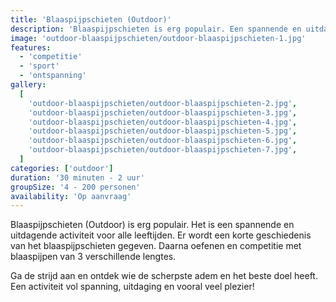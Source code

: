 ```yaml
---
title: 'Blaaspijpschieten (Outdoor)'
description: 'Blaaspijpschieten is erg populair. Een spannende en uitdagende activiteit voor alle leeftijden.'
image: 'outdoor-blaaspijpschieten/outdoor-blaaspijpschieten-1.jpg'
features:
  - 'competitie'
  - 'sport'
  - 'ontspanning'
gallery:
  [
    'outdoor-blaaspijpschieten/outdoor-blaaspijpschieten-2.jpg',
    'outdoor-blaaspijpschieten/outdoor-blaaspijpschieten-3.jpg',
    'outdoor-blaaspijpschieten/outdoor-blaaspijpschieten-4.jpg',
    'outdoor-blaaspijpschieten/outdoor-blaaspijpschieten-5.jpg',
    'outdoor-blaaspijpschieten/outdoor-blaaspijpschieten-6.jpg',
    'outdoor-blaaspijpschieten/outdoor-blaaspijpschieten-7.jpg',
  ]
categories: ['outdoor']
duration: '30 minuten - 2 uur'
groupSize: '4 - 200 personen'
availability: 'Op aanvraag'
---
```


Blaaspijpschieten (Outdoor) is erg populair. Het is een spannende en uitdagende activiteit voor alle leeftijden. Er wordt een korte geschiedenis van het blaaspijpschieten gegeven. Daarna oefenen en competitie met blaaspijpen van 3 verschillende lengtes.

Ga de strijd aan en ontdek wie de scherpste adem en het beste doel heeft. Een activiteit vol spanning, uitdaging en vooral veel plezier!
